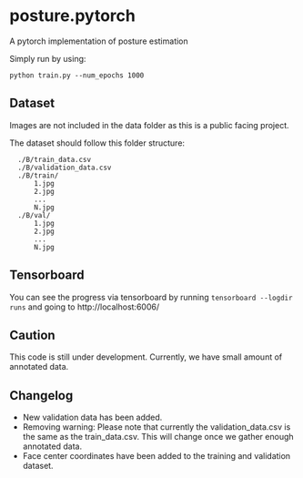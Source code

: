 # posture.pytorch

A pytorch implementation of posture estimation

Simply run by using: 
```
python train.py --num_epochs 1000
```

## Dataset

Images are not included in the data folder as this is a public facing project.

The dataset should follow this folder structure:

```
  ./B/train_data.csv
  ./B/validation_data.csv
  ./B/train/
      1.jpg
      2.jpg
      ...
      N.jpg
  ./B/val/
      1.jpg
      2.jpg
      ...
      N.jpg
```

## Tensorboard

You can see the progress via tensorboard by running `tensorboard --logdir runs` and going to http://localhost:6006/

## Caution

This code is still under development.
Currently, we have small amount of annotated data.


## Changelog

- New validation data has been added. 
- Removing warning: Please note that currently the validation_data.csv is the same as the train_data.csv. This will change once we gather enough annotated data.
- Face center coordinates have been added to the training and validation dataset.

